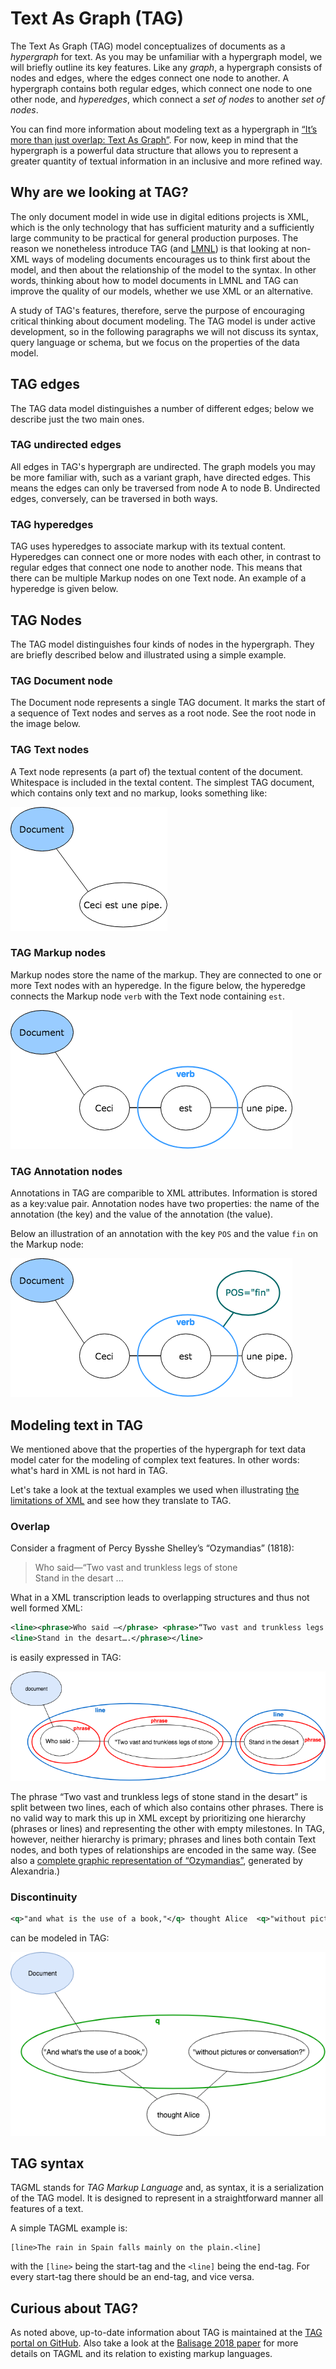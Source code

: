 # Text As Graph (TAG)

The Text As Graph (TAG) model conceptualizes of documents as a *hypergraph* for text. As you may be unfamiliar with a hypergraph model, we will briefly outline its key features. Like any *graph*, a hypergraph consists of nodes and edges, where the edges connect one node to another. A hypergraph contains both regular edges, which connect one node to one other node, and *hyperedges*, which connect a *set of nodes* to another *set of nodes*. 

You can find more information about modeling text as a hypergraph in [“It’s more than just overlap: Text As Graph”](https://www.balisage.net/Proceedings/vol19/html/Dekker01/BalisageVol19-Dekker01.html). <!--- add reference to 2018 Balisage paper here the moment we got it --> For now, keep in mind that the hypergraph is a powerful data structure that allows you to represent a greater quantity of textual information in an inclusive and more refined way.

## Why are we looking at TAG?

The only document model in wide use in digital editions projects is XML, which is the only technology that has sufficient maturity and a sufficiently large community to be practical for general production purposes. The reason we nonetheless introduce TAG (and [LMNL](lmnl_syntax.md)) is that looking at non-XML ways of modeling documents encourages us to think first about the model, and then about the relationship of the model to the syntax. In other words, thinking about how to model documents in LMNL and TAG can improve the quality of our models, whether we use XML or an alternative.

A study of TAG's features, therefore, serve the purpose of encouraging critical thinking about document modeling. The TAG model is under active development, so in the following paragraphs we will not discuss its syntax, query language or schema, but we focus on the properties of the data model. 

## TAG edges
The TAG data model distinguishes a number of different edges; below we describe just the two main ones. 

### TAG undirected edges
All edges in TAG's hypergraph are undirected. The graph models you may be more familiar with, such as a variant graph, have directed edges. This means the edges can only be traversed from node A to node B. Undirected edges, conversely, can be traversed in both ways.

### TAG hyperedges
TAG uses hyperedges to associate markup with its textual content. Hyperedges can connect one or more nodes with each other, in contrast to regular edges that connect one node to another node. This means that there can be multiple Markup nodes on one Text node. An example of a hyperedge is given below.

## TAG Nodes

The TAG model distinguishes four kinds of nodes in the hypergraph. They are briefly described below and illustrated using a simple example.

### TAG Document node
The Document node represents a single TAG document. It marks the start of a sequence of Text nodes and serves as a root node. See the root node in the image below.

### TAG Text nodes

A Text node represents (a part of) the textual content of the document. Whitespace is included in the textal content. The simplest TAG document, which contains only text and no markup, looks something like:

![](images/tag_no_markup_update.png)

### TAG Markup nodes
Markup nodes store the name of the markup. They are connected to one or more Text nodes with an hyperedge. In the figure below, the hyperedge connects the Markup node `verb` with the Text node containing `est`.

![](images/tag_markup_update.png)

### TAG Annotation nodes
Annotations in TAG are comparible to XML attributes. Information is stored as a key:value pair. Annotation nodes have two properties: the name of the annotation (the key) and the value of the annotation (the value). 

Below an illustration of an annotation with the key `POS` and the value `fin` on the Markup node:

![](images/tag_annotation_update.png)


## Modeling text in TAG
We mentioned above that the properties of the hypergraph for text data model cater for the modeling of complex text features. In other words: what's hard in XML is not hard in TAG. 

Let's take a look at the textual examples we used when illustrating [the limitations of XML](https://github.com/Pittsburgh-NEH-Institute/Institute-Materials-2017/blob/master/schedule/week_2/xml_limitations.md) and see how they translate to TAG. 

### Overlap

Consider a fragment of Percy Bysshe Shelley’s “Ozymandias” (1818):

 
> Who said—“Two vast and trunkless legs of stone  
> Stand in the desart ...

What in a XML transcription leads to overlapping structures and thus not well formed XML:

```xml
<line><phrase>Who said —</phrase> <phrase>“Two vast and trunkless legs of stone</line>
<line>Stand in the desart….</phrase></line>
```

is easily expressed in TAG:

![](images/tag_overlap_update.png)

The phrase “Two vast and trunkless legs of stone stand in the desart” is split between two lines, each of which also contains other phrases. There is no valid way to mark this up in XML except by prioritizing one hierarchy (phrases or lines) and representing the other with empty milestones. In TAG, however, neither hierarchy is primary; phrases and lines both contain Text nodes, and both types of relationships are encoded in the same way. (See also a [complete graphic representation of “Ozymandias”](images/ozymandias_hypergraph.svg), generated by Alexandria.)

### Discontinuity

```xml
<q>"and what is the use of a book,"</q> thought Alice  <q>"without pictures or conversation?"</q>
```

can be modeled in TAG:

![](images/tag_discontinuity_update.png)

## TAG syntax
TAGML stands for _TAG Markup Language_ and, as syntax, it is a serialization of the TAG model. It is designed to represent in a straightforward manner all features of a text. 

A simple TAGML example is:

```
[line>The rain in Spain falls mainly on the plain.<line]
```

with the `[line>` being the start-tag and the `<line]` being the end-tag. For every start-tag there should be an end-tag, and vice versa. 

## Curious about TAG?

As noted above, up-to-date information about TAG is maintained at the [TAG portal on GitHub](https://github.com/HuygensING/tag). Also take a look at the [Balisage 2018 paper](https://www.balisage.net/Proceedings/vol21/html/HaentjensDekker01/BalisageVol21-HaentjensDekker01.html) for more details on TAGML and its relation to existing markup languages.


<!--- ### TAG hyperedges

TAG is a data model that does not (yet) have its own markup language, but the [Alexandria](../week_3/alexandria.md) implementation of TAG is capable of importing documents that have been marked up using LMNL sawtooth syntax. In this context, the sawtooth syntax is used to represent parts of the TAG hypergraph model, rather than the LMNL range model. The fact that the same syntax can be used to represent features of two data models highlights the difference between the data model and the syntax.

Below we add just a single Markup node (with a `name` property of “stuff”) which TAG represents with a hyperedge that points from the Markup node to the Text node. In LMNL markup this looks like:

```
[stuff}Hello, World!{stuff]
```

Alexandria visualizes this TAG structure as:

![](images/tag_root_only.png)

In the LMNL model, “stuff” would be the name of a range that is expressed over the text. In TAG, “stuff” is a Markup node that serves as the head of a hyperedge, and the tail in this case contains a single Text node. Because Markup nodes and Text nodes are related by a hyperedge, which can connect more than one node on either end, a Markup node in TAG may point to one or more than one Text node.

## Dividing text into Text nodes in TAG

With LMNL, as with XML, the document text is divided into Text nodes according to the markup structure, so that there are no adjacent Text nodes that have exactly the same markup. Here we tag the two names in the title _Romeo and Juliet_:

```
[title}[name}Romeo{name] and [name}Juliet{name]{title]
```

The visualization below shows that the text has been divided into three Text nodes in order to accommodate the markup. This TAG document contains the following objects:

* One Document node.
* Three Text nodes, with the values “Romeo”, “&#x0a; and &#x0a;” (note the spaces on either side of the conjunction), and “Juliet”.
* The Document node and the three Text nodes are connected by regular (one-to-one) edges into a chain that connects all of the text in the document in order.
* There are three Markup nodes (comparable to element nodes in XML), two of type “name” and one of type “title”. These Markup nodes are connected to Text nodes or groups of Text nodes by an edge. In this example the two Markup nodes of type “name” are connected to Text nodes with the value “Romeo” and “Juliet”, and the Markup node of type “title” is connected to all three text Nodes:

![](images/tag_names.png)

## TAG and overlap

TAG addresses the problem of overlap by enforcing *containment* rather than *dominance*. In XML, the two ideas are not differentiated. If one element contains other elements, it is necessarily the only parent of those elements. This means no sibling or ancestor element can contain the children of that element. The following illustrates a TAG representation of two line of Percy Bysshe Shelley’s “Ozymandias”:

![](images/ozymandias_overlap.png)

In plain text, the lines are:

> Who said—“Two vast and trunkless legs of stone  
> Stand in the desart …. Near them, on the sand,
 
In this example, Markup nodes of type “phrase” and their associated hyperedges are green, and those of type “line” are cyan. The phrase “Two vast and trunkless legs of stone stand in the desart” is split between two lines, each of which also contains other phrases. There is no valid way to mark this up in XML except by prioritizing one hierarchy (phrases or lines) and representing the other with empty milestones. In TAG, however, neither hierarchy is primary; phrases and lines both contain Text nodes, and both types of relationships are encoded in the same way. (See also a [complete graphic representation of “Ozymandias”](images/ozymandias_hypergraph.svg), generated by Alexandria.)

## Curious about TAG?

As noted above, up-to-date information about TAG is maintained at the [TAG portal on GitHub](https://github.com/HuygensING/tag). -->
